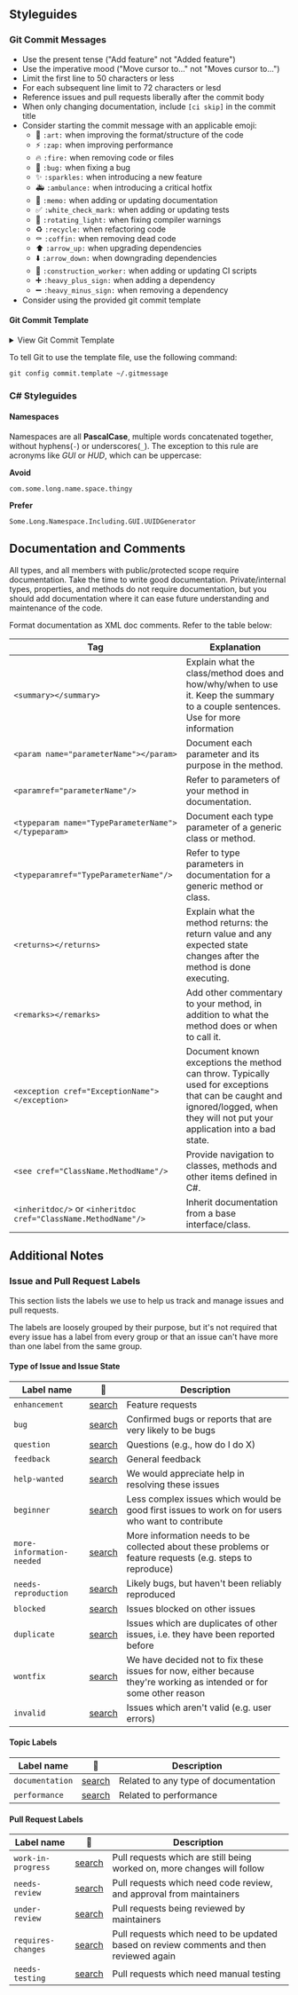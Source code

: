 ## Styleguides

### Git Commit Messages

* Use the present tense ("Add feature" not "Added feature")
* Use the imperative mood ("Move cursor to..." not "Moves cursor to...")
* Limit the first line to 50 characters or less
* For each subsequent line limit to 72 characters or lesd
* Reference issues and pull requests liberally after the commit body
* When only changing documentation, include `[ci skip]` in the commit title
* Consider starting the commit message with an applicable emoji:
    * :art: `:art:` when improving the format/structure of the code
    * :zap: `:zap:` when improving performance
    * :fire: `:fire:` when removing code or files
    * :bug: `:bug:` when fixing a bug
    * :sparkles: `:sparkles:` when introducing a new feature
    * :ambulance: `:ambulance:` when introducing a critical hotfix
    * :memo: `:memo:` when adding or updating documentation
    * :white_check_mark: `:white_check_mark:` when adding or updating tests
    * :rotating_light: `:rotating_light:` when fixing compiler warnings
    * :recycle: `:recycle:` when refactoring code
    * :coffin: `:coffin:` when removing dead code
    * :arrow_up: `:arrow_up:` when upgrading dependencies
    * :arrow_down: `:arrow_down:` when downgrading dependencies
    * :construction_worker: `:construction_worker:` when adding or updating CI scripts
    * :heavy_plus_sign: `:heavy_plus_sign:` when adding a dependency
    * :heavy_minus_sign: `:heavy_minus_sign:` when removing a dependency
* Consider using the provided git commit template

#### Git Commit Template

<details>
    <summary> View Git Commit Template </summary>
   
```sh
# [<cli-skip>][<gitmoji>][<tag>] (If applied, this commit will...) <subject> (Max 72 char)
# |<----   Preferably using up to 50 chars   --->|<------------------->|
# Example:
# [feat] Implement automated commit messages

# (Optional) Explain why this change is being made
# |<----   Try To Limit Each Line to a Maximum Of 72 Characters   ---->|

# (Optional) Provide links or keys to any relevant tickets, articles or other resources
# Example: Github issue #23

# At the end: Include Co-authored-by for all contributors. 
# Co-authored-by: name <user@users.noreply.github.com>

# --- COMMIT END ---
# gitmoji can be
#    :art:                  (formatting, changing the structure of the code)
#    :zap:                  (improving performance)
#    :fire:                 (removing code or files)
#    :bug:                  (fixing a bug)
#    :sparkles:             (adding a new feature)
#    :ambulance:            (introducing a critical hotfix)
#    :memo:                 (adding or updating documentation)
#    :white_check_mark:     (adding or updating tests)
#    :recycle:              (refactroign code)
#
# For a comprehensive list of all available project gitmojis, refer to the CONTRIBUTING.md file
#
# Tag can be 
#    feat        (new feature)
#    fix         (bug fix)
#    refactor    (refactoring code)
#    style       (formatting, missing semi colons, etc; no code change)
#    doc         (changes to documentation)
#    test        (adding or refactoring tests; no production code change)
#    dependency  (version bump/new release; no production code change)
#    dbg         (Changes in debugging code/frameworks; no production code change)
#    hack        (Temporary fix to make things move forward; please avoid it)
#    WIP         (Work In Progress; for intermediate commits to keep patches reasonably sized)
#
# Note: Multiple tags can be combined, e.g. [fix][WIP] Fix issue X with methodhandles
# --------------------
# Remember to:
#   * Capitalize the subject line
#   * Use the imperative mood in the subject line
#   * Do not end the subject line with a period
#   * Separate subject from body with a blank line
#   * Use the body to explain what and why vs. how
#   * Can use multiple lines with "-" or "*" for bullet points in body
# --------------------
```
   
</details>
   
To tell Git to use the template file, use the following command:
```
git config commit.template ~/.gitmessage
```

### C# Styleguides
#### Namespaces

Namespaces are all **PascalCase**, multiple words concatenated together, without hyphens(`-`) or underscores(`_`). The exception to this rule are acronyms like *GUI* or *HUD*, which can be uppercase:

**Avoid**

```
com.some.long.name.space.thingy
```

**Prefer**

```
Some.Long.Namespace.Including.GUI.UUIDGenerator
```

## Documentation and Comments

All types, and all members with public/protected scope require documentation. Take the time to write good documentation. Private/internal types, properties, and methods do not require documentation, but you should add documentation where it can ease future understanding and maintenance of the code.

Format documentation as XML doc comments. Refer to the table below:

| **Tag**                                                        | **Explanation**                                                                                                                                                                |
| -------------------------------------------------------------- | ------------------------------------------------------------------------------------------------------------------------------------------------------------------------------ |
| `<summary></summary>`                                          | Explain what the class/method does and how/why/when to use it. Keep the summary to a couple sentences. Use <remarks> for more information                                      |
| `<param name="parameterName"></param>`                         | Document each parameter and its purpose in the method.                                                                                                                         |
| `<paramref="parameterName"/>`                                  | Refer to parameters of your method in documentation.                                                                                                                           |
| `<typeparam name="TypeParameterName"></typeparam>`             | Document each type parameter of a generic class or method.                                                                                                                     |
| `<typeparamref="TypeParameterName"/>`                          | Refer to type parameters in documentation for a generic method or class.                                                                                                       |
| `<returns></returns>`                                          | Explain what the method returns: the return value and any expected state changes after the method is done executing.                                                           |
| `<remarks></remarks>`                                          | Add other commentary to your method, in addition to what the method does or when to call it.                                                                                   |
| `<exception cref="ExceptionName"></exception>`                 | Document known exceptions the method can throw. Typically used for exceptions that can be caught and ignored/logged, when they will not put your application into a bad state. |
| `<see cref="ClassName.MethodName"/>`                           | Provide navigation to classes, methods and other items defined in C#.                                                                                                          |
| `<inheritdoc/>` or `<inheritdoc cref="ClassName.MethodName"/>` | Inherit documentation from a base interface/class.                                                                                                                             |

## Additional Notes

### Issue and Pull Request Labels

This section lists the labels we use to help us track and manage issues and pull requests.

The labels are loosely grouped by their purpose, but it's not required that every issue has a label from every group or that an issue can't have more than one label from the same group.

#### Type of Issue and Issue State

| Label name                | :mag_right:                                         | Description                                                                                                          |
| ------------------------- | --------------------------------------------------- | -------------------------------------------------------------------------------------------------------------------- |
| `enhancement`             | [search][search-repo-label-enhancement]             | Feature requests                                                                                                     |
| `bug`                     | [search][search-repo-label-bug]                     | Confirmed bugs or reports that are very likely to be bugs                                                            |
| `question`                | [search][search-repo-label-question]                | Questions (e.g., how do I do X)                                                                                      |
| `feedback`                | [search][search-repo-label-feedback]                | General feedback                                                                                                     |
| `help-wanted`             | [search][search-repo-label-help-wanted]             | We would appreciate help in resolving these issues                                                                   |
| `beginner`                | [search][search-repo-label-beginner]                | Less complex issues which would be good first issues to work on for users who want to contribute                     |
| `more-information-needed` | [search][search-repo-label-more-information-needed] | More information needs to be collected about these problems or feature requests (e.g. steps to reproduce)            |
| `needs-reproduction`      | [search][search-repo-label-needs-reproduction]      | Likely bugs, but haven't been reliably reproduced                                                                    |
| `blocked`                 | [search][search-repo-label-blocked]                 | Issues blocked on other issues                                                                                       |
| `duplicate`               | [search][search-repo-label-duplicate]               | Issues which are duplicates of other issues, i.e. they have been reported before                                     |
| `wontfix`                 | [search][search-repo-label-wontfix]                 | We have decided not to fix these issues for now, either because they're working as intended or for some other reason |
| `invalid`                 | [search][search-repo-label-invalid]                 | Issues which aren't valid (e.g. user errors)                                                                         |

#### Topic Labels

| Label name      | :mag_right:                               | Description                          |
| --------------- | ----------------------------------------- | ------------------------------------ |
| `documentation` | [search][search-repo-label-documentation] | Related to any type of documentation |
| `performance`   | [search][search-repo-label-performance]   | Related to performance               |

#### Pull Request Labels

| Label name         | :mag_right:                                  | Description                                                                             |
| ------------------ | -------------------------------------------- | --------------------------------------------------------------------------------------- |
| `work-in-progress` | [search][search-repo-label-work-in-progress] | Pull requests which are still being worked on, more changes will follow                 |
| `needs-review`     | [search][search-repo-label-needs-review]     | Pull requests which need code review, and approval from maintainers                     |
| `under-review`     | [search][search-repo-label-under-review]     | Pull requests being reviewed by maintainers                                             |
| `requires-changes` | [search][search-repo-label-requires-changes] | Pull requests which need to be updated based on review comments and then reviewed again |
| `needs-testing`    | [search][search-repo-label-needs-testing]    | Pull requests which need manual testing                                                 |

[search-repo-label-enhancement]: https://github.com/Kalkwst/SmashBurger/labels/enhancement
[search-repo-label-bug]: https://github.com/Kalkwst/SmashBurger/labels/bug
[search-repo-label-question]: https://github.com/Kalkwst/SmashBurger/labels/question
[search-repo-label-feedback]: https://github.com/Kalkwst/SmashBurger/labels/feedback
[search-repo-label-help-wanted]: https://github.com/Kalkwst/SmashBurger/labels/help-wanted
[search-repo-label-beginner]: https://github.com/Kalkwst/SmashBurger/labels/beginner
[search-repo-label-more-information-needed]: https://github.com/Kalkwst/SmashBurger/labels/more-information-needed
[search-repo-label-needs-reproduction]: https://github.com/Kalkwst/SmashBurger/labels/needs-reproduction
[search-repo-label-blocked]: https://github.com/Kalkwst/SmashBurger/labels/blocked
[search-repo-label-duplicate]: https://github.com/Kalkwst/SmashBurger/labels/duplicate
[search-repo-label-wontfix]: https://github.com/Kalkwst/SmashBurger/labels/wontfix
[search-repo-label-invalid]: https://github.com/Kalkwst/SmashBurger/labels/invalid
[search-repo-label-documentation]: https://github.com/Kalkwst/SmashBurger/labels/documentation
[search-repo-label-performance]: https://github.com/Kalkwst/SmashBurger/labels/performance
[search-repo-label-work-in-progress]: https://github.com/Kalkwst/SmashBurger/labels/work-in-progress
[search-repo-label-needs-review]: https://github.com/Kalkwst/SmashBurger/labels/needs-review
[search-repo-label-under-review]: https://github.com/Kalkwst/SmashBurger/labels/under-review
[search-repo-label-requires-changes]: https://github.com/Kalkwst/SmashBurger/labels/requires-changes
[search-repo-label-needs-testing]: https://github.com/Kalkwst/SmashBurger/labels/needs-testing

